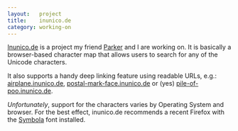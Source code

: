```yaml
---
layout:   project
title:    inunico.de
category: working-on
---
```

[Inunico.de][inunicode] is a project my friend [Parker][parkers_site] and I are working on. It is basically a browser-based character map that allows users to search for any of the Unicode characters.

It also supports a handy deep linking feature using readable URLs, e.g.: [airplane.inunico.de][airplane], [postal-mark-face.inunico.de][postal_mark_face] or (yes) [pile-of-poo.inunico.de][pile-of-poo].

_Unfortunately_, support for the characters varies by Operating System and browser. For the best effect, inunico.de recommends a recent Firefox with the [Symbola][symbola] font installed.


[inunicode]: http://inunico.de
[parkers_site]: http://parkerhiggins.net

[airplane]: http://airplane.inunico.de
[postal_mark_face]: http://postal-mark-face.inunico.de/
[pile-of-poo]: http://pile-of-poo.inunico.de
[symbola]: http://users.teilar.gr/~g1951d/